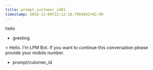 ```yaml
---
title: prompt_customer_id01
timestamp: 2016-12-08T22:12:10.7864602+02:00
---
```


hello
* greeting

< Hello. I'm LPM Bot. If you want to continue this conversation please provide your mobile number.
* prompt/cutomer_id